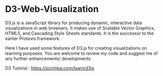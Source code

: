 # D3-Web-Visualization

D3.js is a JavaScript library for producing dynamic, interactive data visualizations in web browsers. It makes use of Scalable Vector Graphics, HTML5, and Cascading Style Sheets standards. It is the successor to the earlier Protovis framework.

Here I have used some features of D3.js for creating visualizations on learning purposes. You are welcome to review my code and suggest me of any further enhancements/ developments.

D3 Tutorial : https://scrimba.com/learn/d3js
